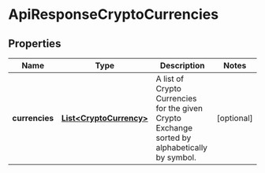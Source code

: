 
# ApiResponseCryptoCurrencies

## Properties
Name | Type | Description | Notes
------------ | ------------- | ------------- | -------------
**currencies** | [**List&lt;CryptoCurrency&gt;**](CryptoCurrency.md) | A list of Crypto Currencies for the given Crypto Exchange sorted by alphabetically by symbol. |  [optional]



